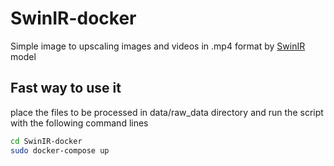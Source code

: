 # SwinIR-docker 

Simple image to upscaling images and videos in .mp4 format by [SwinIR](https://github.com/JingyunLiang/SwinIR) model

## Fast way to use it
place the files to be processed in data/raw_data directory and run the script with the following command lines

```bash
cd SwinIR-docker 
sudo docker-compose up
```

